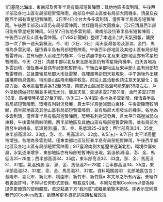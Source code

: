 1日基隆北海岸、東南部及恆春半島有局部短暫陣雨；其他地區多雲到晴。午後西半部及各地山區有局部短暫雷陣雨，南部及中部山區並有局部大雨機率。清晨及夜晚西半部有零星短暫陣雨。2日至4日全台大多多雲到晴，僅恆春半島偶有短暫陣雨。午後西半部及山區仍有局部雷陣雨，並伴隨局部大雨機率。另2日清晨西半部可能有零星短暫陣雨。5日至7日各地多雲到晴，東南部及恆春半島有短暫陣雨；午後西半部及山區有雷陣雨。《TVBS新聞網》整理了本週全台的天氣預報，讓民眾一次了解一週天氣概況。今、明（2日、3日）兩天臺灣各地及澎湖、金門、馬祖為多雲到晴，僅恆春半島有局部短暫陣雨，午後西半部地區及其他山區有局部短暫雷陣雨，並有局部大雨發生的機率，今日清晨中部以北及東北部地區亦有零星短暫陣雨。今天（2日）清晨中部以北及東北部地區仍有零星降雨機率，白天各地為多雲到晴，僅恆春半島偶有局部短暫陣雨，午後西半部地區及東半部山區有局部短暫雷陣雨，並且要留意局部大雨及雷擊、強陣風等劇烈天氣現象，中午過後外出建議攜帶雨具備用，特別是山區降雨機率較高，前往山區活動也請注意天氣變化；溫度方面，各地高溫普遍為32至35度，南部近山區局部高溫可能來到36度左右，戶外活動請做好防曬並多補充水分。離島天氣：澎湖多雲27至31度，金門多雲27至32度，馬祖晴時多雲27至31度。9/3(三)~ 9/4(四) 各地為多雲到晴，僅恆春半島有局部短暫陣雨，環境有利對流發展，且太平洋高壓減弱向東移，午後雷陣雨較明顯，西半部地區及其他山區有局部短暫雷陣雨，並有局部大雨發生的機率。各地為多雲到晴，僅恆春半島有局部短暫陣雨，環境有利對流發展，且太平洋高壓減弱向東移，午後雷陣雨較明顯，西半部地區及其他山區有局部短暫雷陣雨，並有局部大雨發生的機率。氣溫預測:臺、澎、金、馬低溫25~28度；西半部高溫34、35度，東半部高溫32、33度，澎、金、馬高溫31、32度。9/5(五)~ 9/7(日) 太平洋高壓稍增強，各地為多雲到晴，僅東南部地區及恆春半島有局部短暫陣雨，午後西半部地區及各地山區有局部短暫雷陣雨；9/7臺灣南側大低壓帶逐漸北抬，環境吹偏東風，水氣逐漸增多，東部地區亦有局部短暫陣雨出現。氣溫預測:臺、澎、金、馬低溫25~28度；西半部高溫34、35度，東半部高溫32、33度，澎、金、馬高溫31、32度。氣溫預測:臺、澎、金、馬低溫25~28度；西半部高溫34、35度，東半部高溫32、33度，澎、金、馬高溫31、32度。資料範圍說明：北部地區包含：基隆市、臺北市、新北市、桃園市、新竹市、新竹縣※ 本文章之所有內容，未經作者書面許可，不得以任何形式節錄、轉載或引用。 本網站使用Cookies以便為你提供更優質的使用體驗，若您點選下方"我同意"或繼續瀏覽本網站，即表示您同意我們的Cookies政策，欲瞭解更多資訊請見隱私權政策
